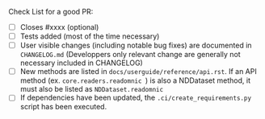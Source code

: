 <!-- Remove items not relevant to your change -->

Check List for a good PR:
- [ ] Closes #xxxx (optional)
- [ ] Tests added (most of the time necessary)
- [ ] User visible changes (including notable bug fixes) are documented in `CHANGELOG.md` (Developpers only relevant change are generally not necessary included in CHANGELOG)
- [ ] New methods are listed in `docs/userguide/reference/api.rst`. If an API method (ex. `core.readers.readomnic `) is also a NDDataset method, it must also be listed as `NDDataset.readomnic`
- [ ] If dependencies have been updated, the `.ci/create_requirements.py` script has been executed.
